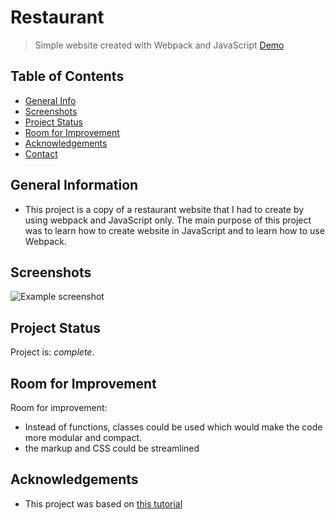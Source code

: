# Restaurant

> Simple website created with Webpack and JavaScript
> [Demo](https://competent-lamport-9f7d08.netlify.app/)

## Table of Contents

- [General Info](#general-information)
- [Screenshots](#screenshots)
- [Project Status](#project-status)
- [Room for Improvement](#room-for-improvement)
- [Acknowledgements](#acknowledgements)
- [Contact](#contact)

## General Information

- This project is a copy of a restaurant website that I had to create by using webpack and JavaScript only. The main purpose of this project was to learn how to create website in JavaScript and to learn how to use Webpack.

## Screenshots

![Example screenshot](https://i.gyazo.com/d585d0838639944cf20a9b8db3ecc43b.jpg)

## Project Status

Project is: _complete_.

## Room for Improvement

Room for improvement:

- Instead of functions, classes could be used which would make the code more modular and compact.
- the markup and CSS could be streamlined

## Acknowledgements

- This project was based on [this tutorial](https://www.theodinproject.com/paths/full-stack-javascript/courses/javascript/lessons/restaurant-page)

